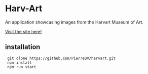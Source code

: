 # Harv-Art
An application showcasing images from the Harvart Museum of Art.

[Visit the site here!](https://pierredv.github.io/harvart/) 

## installation
```
 git clone https://github.com/PierreDV/harvart.git
 npm install
 npm run start
 ```
